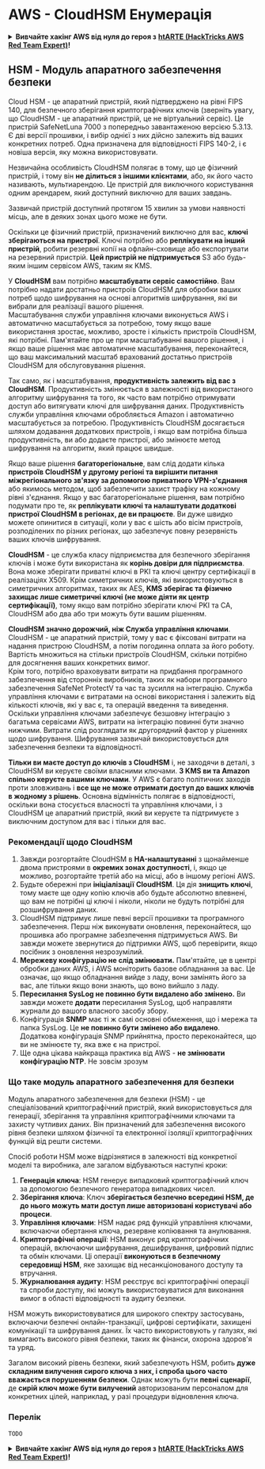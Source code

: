 # AWS - CloudHSM Енумерація

<details>

<summary><strong>Вивчайте хакінг AWS від нуля до героя з</strong> <a href="https://training.hacktricks.xyz/courses/arte"><strong>htARTE (HackTricks AWS Red Team Expert)</strong></a><strong>!</strong></summary>

Інші способи підтримки HackTricks:

* Якщо ви хочете побачити вашу **компанію в рекламі HackTricks** або **завантажити HackTricks у PDF** Перевірте [**ПЛАНИ ПІДПИСКИ**](https://github.com/sponsors/carlospolop)!
* Отримайте [**офіційний PEASS & HackTricks мерч**](https://peass.creator-spring.com)
* Дізнайтеся про [**Сім'ю PEASS**](https://opensea.io/collection/the-peass-family), нашу колекцію ексклюзивних [**NFT**](https://opensea.io/collection/the-peass-family)
* **Приєднуйтесь до** 💬 [**групи Discord**](https://discord.gg/hRep4RUj7f) або [**групи telegram**](https://t.me/peass) або **слідкуйте** за нами на **Twitter** 🐦 [**@hacktricks\_live**](https://twitter.com/hacktricks\_live)**.**
* **Поділіться своїми хакінг-трюками, надсилайте PR до** [**HackTricks**](https://github.com/carlospolop/hacktricks) та [**HackTricks Cloud**](https://github.com/carlospolop/hacktricks-cloud) репозиторіїв GitHub.

</details>

## HSM - Модуль апаратного забезпечення безпеки

Cloud HSM - це апаратний пристрій, який підтверджено на рівні FIPS 140, для безпечного зберігання криптографічних ключів (зверніть увагу, що CloudHSM - це апаратний пристрій, це не віртуальний сервіс). Це пристрій SafeNetLuna 7000 з попередньо завантаженою версією 5.3.13. Є дві версії прошивки, і вибір однієї з них дійсно залежить від ваших конкретних потреб. Одна призначена для відповідності FIPS 140-2, і є новіша версія, яку можна використовувати.

Незвичайна особливість CloudHSM полягає в тому, що це фізичний пристрій, і тому він **не ділиться з іншими клієнтами**, або, як його часто називають, мультиарендою. Це пристрій для виключного користування одним арендарем, який доступний виключно для ваших завдань.

Зазвичай пристрій доступний протягом 15 хвилин за умови наявності місць, але в деяких зонах цього може не бути.

Оскільки це фізичний пристрій, призначений виключно для вас, **ключі зберігаються на пристрої**. Ключі потрібно або **реплікувати на інший пристрій**, робити резервні копії на офлайн-сховище або експортувати на резервний пристрій. **Цей пристрій не підтримується** S3 або будь-яким іншим сервісом AWS, таким як KMS.

У **CloudHSM** вам потрібно **масштабувати сервіс самостійно**. Вам потрібно надати достатньо пристроїв CloudHSM для обробки ваших потреб щодо шифрування на основі алгоритмів шифрування, які ви вибрали для реалізації вашого рішення.\
Масштабування служби управління ключами виконується AWS і автоматично масштабується за потребою, тому якщо ваше використання зростає, можливо, зросте і кількість пристроїв CloudHSM, які потрібні. Пам'ятайте про це при масштабуванні вашого рішення, і якщо ваше рішення має автоматичне масштабування, переконайтеся, що ваш максимальний масштаб врахований достатньо пристроїв CloudHSM для обслуговування рішення.

Так само, як і масштабування, **продуктивність залежить від вас з CloudHSM**. Продуктивність змінюється в залежності від використаного алгоритму шифрування та того, як часто вам потрібно отримувати доступ або витягувати ключі для шифрування даних. Продуктивність служби управління ключами обробляється Amazon і автоматично масштабується за потребою. Продуктивність CloudHSM досягається шляхом додавання додаткових пристроїв, і якщо вам потрібна більша продуктивність, ви або додаєте пристрої, або змінюєте метод шифрування на алгоритм, який працює швидше.

Якщо ваше рішення **багаторегіональне**, вам слід додати кілька **пристроїв CloudHSM у другому регіоні та вирішити питання міжрегіонального зв'язку за допомогою приватного VPN-з'єднання** або якимось методом, щоб забезпечити захист трафіку на кожному рівні з'єднання. Якщо у вас багаторегіональне рішення, вам потрібно подумати про те, як **реплікувати ключі та налаштувати додаткові пристрої CloudHSM в регіонах, де ви працюєте**. Ви дуже швидко можете опинитися в ситуації, коли у вас є шість або вісім пристроїв, розподілених по різних регіонах, що забезпечує повну резервність ваших ключів шифрування.

**CloudHSM** - це служба класу підприємства для безпечного зберігання ключів і може бути використана як **корінь довіри для підприємства**. Вона може зберігати приватні ключі в PKI та ключі центру сертифікації в реалізаціях X509. Крім симетричних ключів, які використовуються в симетричних алгоритмах, таких як AES, **KMS зберігає та фізично захищає лише симетричні ключі (не може діяти як центр сертифікації)**, тому якщо вам потрібно зберігати ключі PKI та CA, CloudHSM або два або три можуть бути вашим рішенням.

**CloudHSM значно дорожчий, ніж Служба управління ключами**. CloudHSM - це апаратний пристрій, тому у вас є фіксовані витрати на надання пристрою CloudHSM, а потім погодинна оплата за його роботу. Вартість множиться на стільки пристроїв CloudHSM, скільки потрібно для досягнення ваших конкретних вимог.\
Крім того, потрібно враховувати витрати на придбання програмного забезпечення від сторонніх виробників, таких як набори програмного забезпечення SafeNet ProtectV та час та зусилля на інтеграцію. Служба управління ключами є витратами на основі використання і залежить від кількості ключів, які у вас є, та операцій введення та виведення. Оскільки управління ключами забезпечує безшовну інтеграцію з багатьма сервісами AWS, витрати на інтеграцію повинні бути значно нижчими. Витрати слід розглядати як другорядний фактор у рішеннях щодо шифрування. Шифрування зазвичай використовується для забезпечення безпеки та відповідності.

**Тільки ви маєте доступ до ключів з CloudHSM** і, не заходячи в деталі, з CloudHSM ви керуєте своїми власними ключами. **З KMS ви та Amazon спільно керуєте вашими ключами**. У AWS є багато політичних заходів проти зловживань і **все ще не може отримати доступ до ваших ключів в жодному з рішень**. Основна відмінність полягає в відповідності, оскільки вона стосується власності та управління ключами, і з CloudHSM це апаратний пристрій, який ви керуєте та підтримуєте з виключним доступом для вас і тільки для вас.

### Рекомендації щодо CloudHSM

1. Завжди розгортайте CloudHSM в **HA-налаштуванні** з щонайменше двома пристроями в **окремих зонах доступності**, і, якщо це можливо, розгортайте третій або на місці, або в іншому регіоні AWS.
2. Будьте обережні при **ініціалізації** **CloudHSM**. Ця дія **знищить ключі**, тому маєте ще одну копію ключів або будьте абсолютно впевнені, що вам не потрібні ці ключі і ніколи, ніколи не будуть потрібні для розшифрування даних.
3. CloudHSM підтримує лише певні версії прошивки та програмного забезпечення. Перш ніж виконувати оновлення, переконайтеся, що прошивка або програмне забезпечення підтримується AWS. Ви завжди можете звернутися до підтримки AWS, щоб перевірити, якщо посібник з оновлення незрозумілий.
4. **Мережеву конфігурацію не слід змінювати.** Пам'ятайте, це в центрі обробки даних AWS, і AWS моніторить базове обладнання за вас. Це означає, що якщо обладнання вийде з ладу, вони замінять його за вас, але тільки якщо вони знають, що воно вийшло з ладу.
5. **Пересилання SysLog не повинно бути видалено або змінено.** Ви завжди можете **додати** пересилання SysLog, щоб направляти журнали до вашого власного засобу збору.
6. Конфігурація **SNMP** має ті ж самі основні обмеження, що і мережа та папка SysLog. Це **не повинно бути змінено або видалено**. Додаткова конфігурація SNMP прийнятна, просто переконайтеся, що ви не змінюєте ту, яка вже є на пристрої.
7. Ще одна цікава найкраща практика від AWS - **не змінювати конфігурацію NTP**. Не зовсім зрозум
### Що таке модуль апаратного забезпечення для безпеки

Модуль апаратного забезпечення для безпеки (HSM) - це спеціалізований криптографічний пристрій, який використовується для генерації, зберігання та управління криптографічними ключами та захисту чутливих даних. Він призначений для забезпечення високого рівня безпеки шляхом фізичної та електронної ізоляції криптографічних функцій від решти системи.

Спосіб роботи HSM може відрізнятися в залежності від конкретної моделі та виробника, але загалом відбуваються наступні кроки:

1. **Генерація ключа**: HSM генерує випадковий криптографічний ключ за допомогою безпечного генератора випадкових чисел.
2. **Зберігання ключа**: Ключ **зберігається безпечно всередині HSM, де до нього можуть мати доступ лише авторизовані користувачі або процеси**.
3. **Управління ключами**: HSM надає ряд функцій управління ключами, включаючи обертання ключа, резервне копіювання та анулювання.
4. **Криптографічні операції**: HSM виконує ряд криптографічних операцій, включаючи шифрування, дешифрування, цифровий підпис та обмін ключами. Ці операції **виконуються в безпечному середовищі HSM**, яке захищає від несанкціонованого доступу та втручання.
5. **Журналювання аудиту**: HSM реєструє всі криптографічні операції та спроби доступу, які можуть використовуватися для виконання вимог в області відповідності та аудиту безпеки.

HSM можуть використовуватися для широкого спектру застосувань, включаючи безпечні онлайн-транзакції, цифрові сертифікати, захищені комунікації та шифрування даних. Їх часто використовують у галузях, які вимагають високого рівня безпеки, таких як фінанси, охорона здоров'я та уряд.

Загалом високий рівень безпеки, який забезпечують HSM, робить **дуже складним вилучення сирого ключа з них, і спроба цього часто вважається порушенням безпеки**. Однак можуть бути **певні сценарії**, де **сирій ключ може бути вилучений** авторизованим персоналом для конкретних цілей, наприклад, у разі процедури відновлення ключа.

### Перелік
```
TODO
```
<details>

<summary><strong>Вивчайте хакінг AWS від нуля до героя з</strong> <a href="https://training.hacktricks.xyz/courses/arte"><strong>htARTE (HackTricks AWS Red Team Expert)</strong></a><strong>!</strong></summary>

Інші способи підтримки HackTricks:

* Якщо ви хочете побачити свою **компанію рекламовану на HackTricks** або **завантажити HackTricks у форматі PDF**, перевірте [**ПЛАНИ ПІДПИСКИ**](https://github.com/sponsors/carlospolop)!
* Отримайте [**офіційний PEASS & HackTricks мерч**](https://peass.creator-spring.com)
* Відкрийте для себе [**Сім'ю PEASS**](https://opensea.io/collection/the-peass-family), нашу колекцію ексклюзивних [**NFT**](https://opensea.io/collection/the-peass-family)
* **Приєднуйтесь до** 💬 [**групи Discord**](https://discord.gg/hRep4RUj7f) або [**групи telegram**](https://t.me/peass) або **слідкуйте** за нами на **Twitter** 🐦 [**@hacktricks\_live**](https://twitter.com/hacktricks\_live)**.**
* **Поділіться своїми хакерськими трюками, надсилайте PR до** [**HackTricks**](https://github.com/carlospolop/hacktricks) **і** [**HackTricks Cloud**](https://github.com/carlospolop/hacktricks-cloud) **репозиторіїв на GitHub**.

</details>
